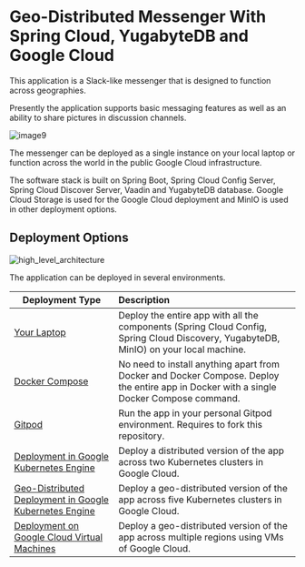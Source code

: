 # Geo-Distributed Messenger With Spring Cloud, YugabyteDB and Google Cloud

This application is a Slack-like messenger that is designed to function across geographies. 

Presently the application supports basic messaging features as well as an ability to share pictures in discussion channels. 

![image9](https://user-images.githubusercontent.com/1537233/197895210-5052d681-cd8e-45b2-a621-429b05bce682.png)

The messenger can be deployed as a single instance on your local laptop or function across the world in the public Google Cloud infrastructure.

The software stack is built on Spring Boot, Spring Cloud Config Server, Spring Cloud Discover Server, Vaadin and YugabyteDB database. Google Cloud Storage is used for the Google Cloud deployment and MinIO is used in other deployment options. 

## Deployment Options

![high_level_architecture](https://user-images.githubusercontent.com/1537233/201415768-1c84858d-25f7-41ca-916f-5e660a0f1d4d.png)

The application can be deployed in several environments.

| Deployment Type    | Description   |         
| ------------------ |:--------------|
| [Your Laptop](local_deployment.md)        | Deploy the entire app with all the components (Spring Cloud Config, Spring Cloud Discovery, YugabyteDB, MinIO) on your local machine.|
| [Docker Compose](docker_compose_deployment.md)     | No need to install anything apart from Docker and Docker Compose. Deploy the entire app in Docker with a single Docker Compose command.|
| [Gitpod](gitpod_deployment.md)             | Run the app in your personal Gitpod environment. Requires to fork this repository. |
| [Deployment in Google Kubernetes Engine](gke_deployment.md)       | Deploy a distributed version of the app across two Kubernetes clusters in Google Cloud.|
| [Geo-Distributed Deployment in Google Kubernetes Engine](gke_geo_distributed_deployment.md)       | Deploy a geo-distributed version of the app across five Kubernetes clusters in Google Cloud.|
| [Deployment on Google Cloud Virtual Machines](gcloud_deployment.md)       | Deploy a geo-distributed version of the app across multiple regions using VMs of Google Cloud.|
